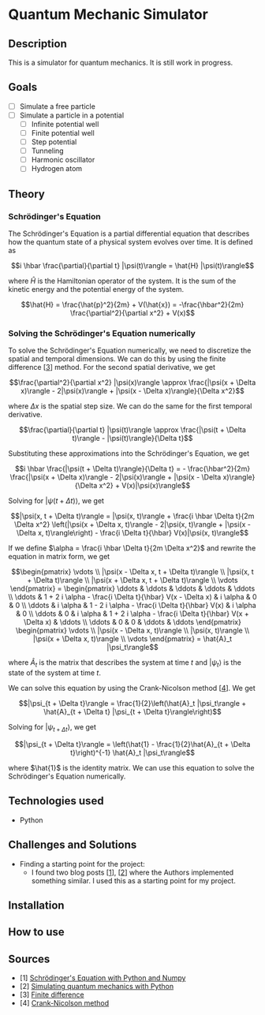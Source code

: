 # Quantum Mechanic Simulator

## Description

This is a simulator for quantum mechanics.
It is still work in progress.

## Goals

- [ ] Simulate a free particle
- [ ] Simulate a particle in a potential
    - [ ] Infinite potential well
    - [ ] Finite potential well
    - [ ] Step potential
    - [ ] Tunneling
    - [ ] Harmonic oscillator
    - [ ] Hydrogen atom

## Theory

### Schrödinger's Equation

The Schrödinger's Equation is a partial differential equation that describes
how the quantum state of a physical system evolves over time.
It is defined as

````math
i \hbar \frac{\partial}{\partial t} |\psi(t)\rangle = \hat{H} |\psi(t)\rangle
````

where $\hat{H}$ is the Hamiltonian operator of the system. It is the sum of the
kinetic energy and the potential energy of the system.

````math
\hat{H} = \frac{\hat{p}^2}{2m} + V(\hat{x}) = -\frac{\hbar^2}{2m} \frac{\partial^2}{\partial x^2} + V(x)
````

### Solving the Schrödinger's Equation numerically

To solve the Schrödinger's Equation numerically, we need to discretize the
spatial and temporal dimensions. We can do this by using the finite difference
[[3](#sources)] method. For the second spatial derivative, we get

````math
\frac{\partial^2}{\partial x^2} |\psi(x)\rangle \approx \frac{|\psi(x + \Delta x)\rangle - 2|\psi(x)\rangle + |\psi(x - \Delta x)\rangle}{\Delta x^2}
````

where $\Delta x$ is the spatial step size. We can do the same for the first
temporal derivative.

````math
\frac{\partial}{\partial t} |\psi(t)\rangle \approx \frac{|\psi(t + \Delta t)\rangle - |\psi(t)\rangle}{\Delta t}
````

Substituting these approximations into the Schrödinger's Equation, we get

````math
i \hbar \frac{|\psi(t + \Delta t)\rangle}{\Delta t} = - \frac{\hbar^2}{2m} \frac{|\psi(x + \Delta x)\rangle - 2|\psi(x)\rangle + |\psi(x - \Delta x)\rangle}{\Delta x^2} + V(x)|\psi(x)\rangle
````

Solving for $|\psi(t + \Delta t)\rangle$, we get

````math
|\psi(x, t + \Delta t)\rangle = |\psi(x, t)\rangle + \frac{i \hbar \Delta t}{2m \Delta x^2} \left(|\psi(x + \Delta x, t)\rangle - 2|\psi(x, t)\rangle + |\psi(x - \Delta x, t)\rangle\right) - \frac{i \Delta t}{\hbar} V(x)|\psi(x, t)\rangle
````

If we define $\alpha = \frac{i \hbar \Delta t}{2m \Delta x^2}$ and rewrite the
equation in matrix form, we get

````math
\begin{pmatrix}
\vdots \\
|\psi(x - \Delta x, t + \Delta t)\rangle \\
|\psi(x, t + \Delta t)\rangle \\
|\psi(x + \Delta x, t + \Delta t)\rangle \\
\vdots
\end{pmatrix}
=
\begin{pmatrix}
    \ddots & \ddots & \ddots & \ddots & \ddots \\
    \ddots & 1 + 2 i \alpha - \frac{i \Delta t}{\hbar} V(x - \Delta x) & i \alpha & 0 & 0 \\
    \ddots & i \alpha & 1 - 2 i \alpha - \frac{i \Delta t}{\hbar} V(x) & i \alpha & 0 \\
    \ddots & 0 & i \alpha & 1 + 2 i \alpha - \frac{i \Delta t}{\hbar} V(x + \Delta x) & \ddots \\
    \ddots & 0 & 0 & \ddots & \ddots
\end{pmatrix}
\begin{pmatrix}
\vdots \\
|\psi(x - \Delta x, t)\rangle \\
|\psi(x, t)\rangle \\
|\psi(x + \Delta x, t)\rangle \\
\vdots
\end{pmatrix} = \hat{A}_t |\psi_t\rangle
````

where $\hat{A}_t$ is the matrix that describes the system at time $t$ and
$|\psi_t\rangle$ is the state of the system at time $t$.

We can solve this equation by using the Crank-Nicolson method [[4](#sources)].
We get

````math
|\psi_{t + \Delta t}\rangle = \frac{1}{2}\left(\hat{A}_t |\psi_t\rangle + \hat{A}_{t + \Delta t} |\psi_{t + \Delta t}\rangle\right)
````

Solving for $|\psi_{t + \Delta t}\rangle$, we get

````math
|\psi_{t + \Delta t}\rangle = \left(\hat{1} - \frac{1}{2}\hat{A}_{t + \Delta t}\right)^{-1} \hat{A}_t |\psi_t\rangle
````

where $\hat{1}$ is the identity matrix. We can use this equation to solve the
Schrödinger's Equation numerically.

## Technologies used

- Python

## Challenges and Solutions

- Finding a starting point for the project:
    - I found two blog posts [[1](#sources)], [[2](#sources)] where the Authors
      implemented something similar. I used this as a starting point for my
      project.

## Installation

## How to use

## Sources

- [1] [Schrödinger's Equation with Python and Numpy](https://maxtyler.net/blog/one-dim-quantum-mechanics)
- [2] [Simulating quantum mechanics with Python](https://ben.land/post/2022/03/09/quantum-mechanics-simulation/)
- [3] [Finite difference](https://en.wikipedia.org/wiki/Finite_difference)
- [4] [Crank-Nicolson method](https://en.wikipedia.org/wiki/Crank%E2%80%93Nicolson_method)
